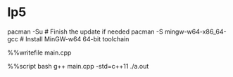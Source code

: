 # lp5

pacman -Su         # Finish the update if needed
pacman -S mingw-w64-x86_64-gcc   # Install MinGW-w64 64-bit toolchain


%%writefile main.cpp

%%script bash
g++ main.cpp -std=c++11
./a.out

